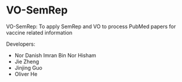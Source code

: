 # VO-SemRep
VO-SemRep: To apply SemRep and VO to process PubMed papers for vaccine related information

Developers:
- Nor Danish Imran Bin Nor Hisham
- Jie Zheng
- Jinjing Guo
- Oliver He

